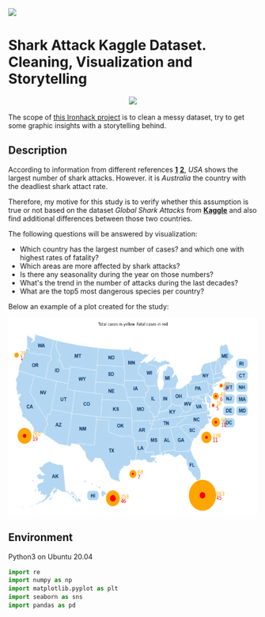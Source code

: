  <div style=><img src="https://camo.githubusercontent.com/52d2ff8778b60261533a7dba8dd989c6893a519b/68747470733a2f2f692e696d6775722e636f6d2f315167724e4e772e706e67"/></div>

# Shark Attack Kaggle Dataset. Cleaning, Visualization and Storytelling

 <div style="text-align:center"><img src="https://www.hakaimagazine.com/wp-content/uploads/header-shark-eddies.jpg" height=250 /></div>

The scope of [this Ironhack project](https://github.com/sgonzalainen/datamad1020-rev/tree/master/projects/W2-Pandas-project) is to clean a messy dataset, try to get some graphic insights with a storytelling behind.

## Description
According to information from different references __[1](https://www.newsweek.com/shark-attack-which-country-most-deadly-699748)__ __[2](https://en.wikipedia.org/wiki/Shark_attack)__, *USA* shows the largest number of shark attacks. However. it is *Australia* the country with the deadliest shark attact rate.

Therefore, my motive for this study is to verify whether this assumption is true or not based on the dataset *Global Shark Attacks* from __[Kaggle](https://www.kaggle.com/teajay/global-shark-attacks)__ and also find additional differences between those two countries.

The following questions will be answered by visualization:
* Which country has the largest number of cases? and which one with highest rates of fatality?
* Which areas are more affected by shark attacks? 
* Is there any seasonality during the year on those numbers?
* What's the trend in the number of attacks during the last decades?
* What are the top5 most dangerous species per country?

Below an example of a plot created for the study:

<div style="text-align:center"><img src="img/usa_map_cases.png" height="400" alt="Screenshot"/></div>


## Environment
 Python3 on Ubuntu 20.04

 ```python
import re
import numpy as np
import matplotlib.pyplot as plt
import seaborn as sns
import pandas as pd
```





